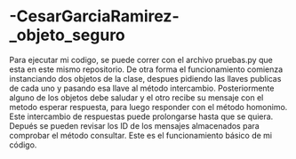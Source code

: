 # -CesarGarciaRamirez-_objeto_seguro
Para ejecutar mi codigo, se puede correr con el archivo pruebas.py que esta en este mismo repositorio. De otra forma el funcionamiento comienza instanciando dos objetos de la clase, despues pidiendo las llaves publicas de cada uno y pasando esa llave al método intercambio. Posteriormente alguno de los objetos debe saludar y el otro recibe su mensaje con el metodo esperar respuesta, para luego responder con el método homonimo. Este intercambio de respuestas puede prolongarse hasta que se quiera. Depués se pueden revisar los ID de los mensajes almacenados para comprobar el método consultar. Este es el funcionamiento básico de mi código.
